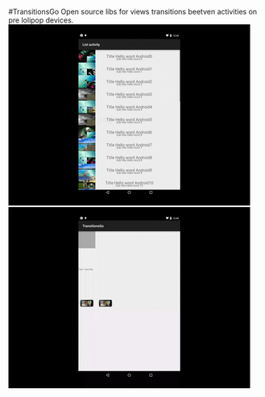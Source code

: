 #TransitionsGo
Open source libs for views transitions beetven activities on pre lolipop devices.
![list](docs/list.gif)
![activity](docs/activity.gif)
